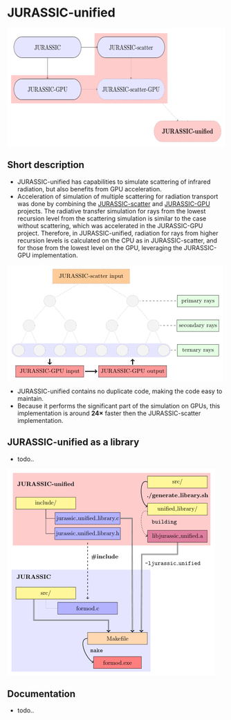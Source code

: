 # JURASSIC-unified
<img align="middle" src="docu/images/projects.png"  width="550" height="275">

## Short description

* JURASSIC-unified has capabilities to simulate scattering of infrared radiation, but also benefits from GPU acceleration.
* Acceleration of simulation of multiple scattering for radiation transport was done by combining the [JURASSIC-scatter](https://github.com/slcs-jsc/jurassic-scatter) and [JURASSIC-GPU](https://github.com/slcs-jsc/jurassic-gpu) projects. 
The radiative transfer simulation for rays from the lowest recursion level from the scattering simulation is similar to the case without scattering, which was accelerated in the JURASSIC-GPU project.
Therefore, in JURASSIC-unified, radiation for rays from higher recursion levels is calculated on the CPU as in JURASSIC-scatter, and for those from the lowest level on the GPU, leveraging the JURASSIC-GPU implementation.

<img align="middle" src="docu/images/execute.png"  width="500" height="270">

* JURASSIC-unified contains no duplicate code, making the code easy to maintain.
* Because it performs the significant part of the simulation on GPUs, this implementation is around <b>24×</b> faster then the JURASSIC-scatter implementation.

## JURASSIC-unified as a library
* todo..
<img align="middle" src="docu/images/library.png"  width="480" height="480">

## Documentation
* todo..
